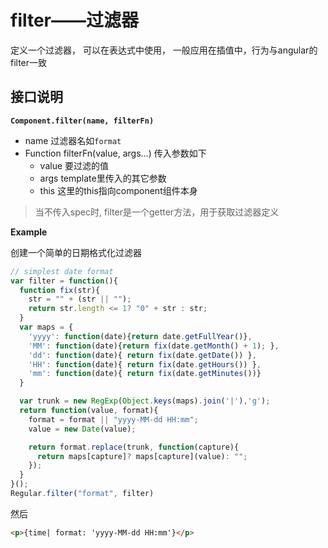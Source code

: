 # filter——过滤器

定义一个过滤器， 可以在表达式中使用， 一般应用在插值中，行为与angular的filter一致

## 接口说明

__`Component.filter(name, filterFn)`__

  - name 过滤器名如`format`
  - Function filterFn(value, args...) 传入参数如下<br>
    - value 要过滤的值
    - args  template里传入的其它参数
    - this 这里的this指向component组件本身

> 当不传入spec时, filter是一个getter方法，用于获取过滤器定义



__Example__

创建一个简单的日期格式化过滤器

```javascript
// simplest date format
var filter = function(){
  function fix(str){
    str = "" + (str || "");
    return str.length <= 1? "0" + str : str;
  }
  var maps = {
    'yyyy': function(date){return date.getFullYear()},
    'MM': function(date){return fix(date.getMonth() + 1); },
    'dd': function(date){ return fix(date.getDate()) },
    'HH': function(date){ return fix(date.getHours()) },
    'mm': function(date){ return fix(date.getMinutes())}
  }

  var trunk = new RegExp(Object.keys(maps).join('|'),'g');
  return function(value, format){
    format = format || "yyyy-MM-dd HH:mm";
    value = new Date(value);

    return format.replace(trunk, function(capture){
      return maps[capture]? maps[capture](value): "";
    });
  }
}();
Regular.filter("format", filter)

```

然后

```html
<p>{time| format: 'yyyy-MM-dd HH:mm'}</p>

```




